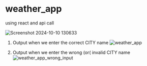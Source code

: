 # weather_app
using react and api call

![Screenshot 2024-10-10 130633](https://github.com/user-attachments/assets/4a638dd1-d61c-401c-bff3-05d2e1640db6)


1. Output when we enter the correct CITY name ![weather_app](https://github.com/user-attachments/assets/65c6e6ee-65cb-45f7-9719-5002031cc782)

2. Output when we enter the wrong (or( invalid CITY name ![weather_app_wrong_input](https://github.com/user-attachments/assets/dbe5ba8b-76ac-4102-ade5-57ea7162d250)

